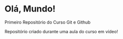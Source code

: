 # Olá, Mundo!
 Primeiro Repositório do Curso Git e Github

Repositório criado durante uma aula do curso em vídeo!